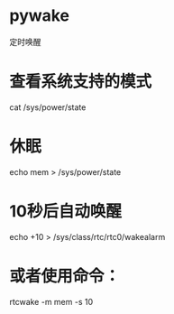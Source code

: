 # pywake
定时唤醒

# 查看系统支持的模式
cat /sys/power/state

# 休眠
echo mem > /sys/power/state

# 10秒后自动唤醒
echo +10 > /sys/class/rtc/rtc0/wakealarm

# 或者使用命令：
rtcwake -m mem -s 10
